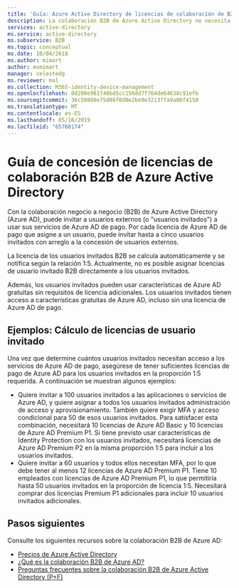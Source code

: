 ```yaml
---
title: 'Guía: Azure Active Directory de licencias de colaboración de B2B | Microsoft Docs'
description: La colaboración B2B de Azure Active Directory no necesita licencias de Azure AD de pago, pero también puede obtener características de pago para los usuarios invitados de B2B
services: active-directory
ms.service: active-directory
ms.subservice: B2B
ms.topic: conceptual
ms.date: 10/04/2018
ms.author: mimart
author: msmimart
manager: celestedg
ms.reviewer: mal
ms.collection: M365-identity-device-management
ms.openlocfilehash: 0d208e981f46bd5cc156dd7f764de64638c91efb
ms.sourcegitcommit: 36c50860e75d86f0d0e2be9e3213ffa9a06f4150
ms.translationtype: MT
ms.contentlocale: es-ES
ms.lasthandoff: 05/16/2019
ms.locfileid: "65768174"
---
```

# <a name="azure-active-directory-b2b-collaboration-licensing-guidance"></a>Guía de concesión de licencias de colaboración B2B de Azure Active Directory

Con la colaboración negocio a negocio (B2B) de Azure Active Directory (Azure AD), puede invitar a usuarios externos (o "usuarios invitados") a usar sus servicios de Azure AD de pago. Por cada licencia de Azure AD de pago que asigne a un usuario, puede invitar hasta a cinco usuarios invitados con arreglo a la concesión de usuarios externos.

La licencia de los usuarios invitados B2B se calcula automáticamente y se notifica según la relación 1:5. Actualmente, no es posible asignar licencias de usuario invitado B2B directamente a los usuarios invitados.

Además, los usuarios invitados pueden usar características de Azure AD gratuitas sin requisitos de licencia adicionales. Los usuarios invitados tienen acceso a características gratuitas de Azure AD, incluso sin una licencia de Azure AD de pago. 

## <a name="examples-calculating-guest-user-licenses"></a>Ejemplos: Cálculo de licencias de usuario invitado
Una vez que determine cuántos usuarios invitados necesitan acceso a los servicios de Azure AD de pago, asegúrese de tener suficientes licencias de pago de Azure AD para los usuarios invitados en la proporción 1:5 requerida. A continuación se muestran algunos ejemplos:

- Quiere invitar a 100 usuarios invitados a las aplicaciones o servicios de Azure AD, y quiere asignar a todos los usuarios invitados administración de acceso y aprovisionamiento. También quiere exigir MFA y acceso condicional para 50 de esos usuarios invitados. Para satisfacer esta combinación, necesitará 10 licencias de Azure AD Basic y 10 licencias de Azure AD Premium P1. Si tiene previsto usar características de Identity Protection con los usuarios invitados, necesitará licencias de Azure AD Premium P2 en la misma proporción 1:5 para incluir a los usuarios invitados.
- Quiere invitar a 60 usuarios y todos ellos necesitan MFA, por lo que debe tener al menos 12 licencias de Azure AD Premium P1. Tiene 10 empleados con licencias de Azure AD Premium P1, lo que permitiría hasta 50 usuarios invitados en la proporción de licencia 1:5. Necesitará comprar dos licencias Premium P1 adicionales para incluir 10 usuarios invitados adicionales.

## <a name="next-steps"></a>Pasos siguientes

Consulte los siguientes recursos sobre la colaboración B2B de Azure AD:

* [Precios de Azure Active Directory](https://azure.microsoft.com/pricing/details/active-directory/)
* [¿Qué es la colaboración B2B de Azure AD?](what-is-b2b.md)
* [Preguntas frecuentes sobre la colaboración B2B de Azure Active Directory (P+F)](faq.md)
